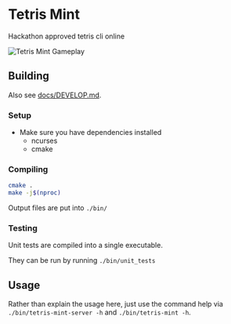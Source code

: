 # Tetris Mint

Hackathon approved tetris cli online

![Tetris Mint Gameplay](2021-02-23_tetris_mint_demo.gif)

## Building

Also see [docs/DEVELOP.md](docs/DEVELOP.md).

### Setup

- Make sure you have dependencies installed
  - ncurses
  - cmake

### Compiling

```bash
cmake .
make -j$(nproc)
```

Output files are put into `./bin/`

### Testing

Unit tests are compiled into a single executable.

They can be run by running `./bin/unit_tests`

## Usage

Rather than explain the usage here, just use the command help via
`./bin/tetris-mint-server -h` and `./bin/tetris-mint -h`.
